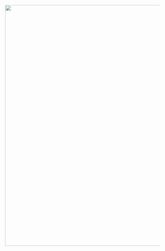 <html>
  <head>
    <img src="https://scontent.fisb4-1.fna.fbcdn.net/v/t45.1600-4/274154504_23849210573040737_86934435813370385_n.jpg?stp=cp0_dst-jpg_fr_q75_spS444&_nc_cat=108&ccb=1-5&_nc_sid=67cdda&_nc_eui2=AeHz2lGYVStWHW8CerRhiHDPWOyqzqjJnQ5Y7KrOqMmdDlgYesaqrt4C_7HtPNJDtGiq1nr8S3MCcStH1OqIbX5t&_nc_ohc=qEZAJmAIHa0AX86jx7N&tn=GE_1Nj3W9C640znU&_nc_ht=scontent.fisb4-1.fna&oh=00_AT9U6Dotu_SSygr-udTlcAleRwq2e-n7RlxIHaJsvE7DQw&oe=6237AD05" width="663" height="786">
  
 
  </head>
</html>
